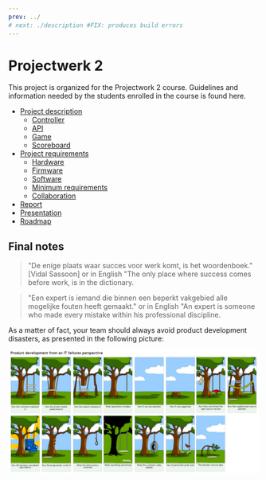 ```yaml
---
prev: ../
# next: ./description #FIX: produces build errors
---
```


# Projectwerk 2

This project is organized for the Projectwork 2 course. Guidelines and information needed by the students enrolled in the course is found here.


* [Project description](./description)
  * [Controller](./description/controller.md)
  * [API](./description/api.md)
  * [Game](./description/game.md)
  * [Scoreboard](./description/scoreboard.md)
* [Project requirements](./requirements)
  * [Hardware](./requirements/hardware.md)
  * [Firmware](./requirements/firmware.md)
  * [Software](./requirements/software.md)
  * [Minimum requirements](./requirements/minimum-requirements.md)
  * [Collaboration](./requirements/collaboration.md)
* [Report](./report)
* [Presentation](./presentation)
* [Roadmap](./roadmap)

## Final notes

> "De enige plaats waar succes voor werk komt, is het woordenboek." \[Vidal Sassoon\] or in English "The only place where success comes before work, is in the dictionary.

<!-- How to split these lines? -->

> "Een expert is iemand die binnen een beperkt vakgebied alle mogelijke fouten heeft gemaakt."
> or in English "An expert is someone who made every mistake within his professional discipline.

As a matter of fact, your team should always avoid product development disasters, as presented in the following picture:

![Product development](./img/IT.png)